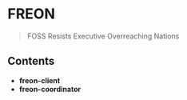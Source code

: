 # FREON

> FOSS Resists Executive Overreaching Nations

## Contents

* **freon-client**
* **freon-coordinator**
